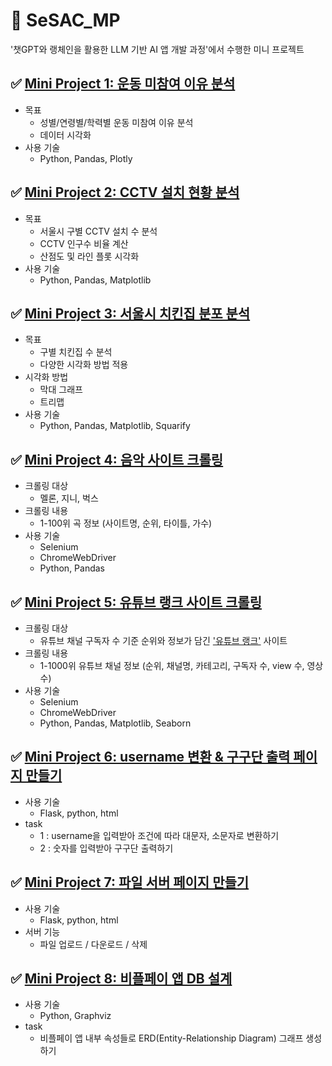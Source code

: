 # 🌿 SeSAC_MP
 '챗GPT와 랭체인을 활용한 LLM 기반 AI 앱 개발 과정'에서 수행한 미니 프로젝트

## ✅ [Mini Project 1: 운동 미참여 이유 분석](https://github.com/danidanicarrotcarrot/SeSAC_MP/blob/main/mp1_notExercise.ipynb)
- 목표
  - 성별/연령별/학력별 운동 미참여 이유 분석
  - 데이터 시각화
- 사용 기술
  - Python, Pandas, Plotly

## ✅ [Mini Project 2: CCTV 설치 현황 분석](https://github.com/danidanicarrotcarrot/SeSAC_MP/blob/main/mp2_seoulPopulation.ipynb)
- 목표
  - 서울시 구별 CCTV 설치 수 분석
  - CCTV 인구수 비율 계산
  - 산점도 및 라인 플롯 시각화
- 사용 기술
  - Python, Pandas, Matplotlib

## ✅ [Mini Project 3: 서울시 치킨집 분포 분석](https://github.com/danidanicarrotcarrot/SeSAC_MP/blob/main/mp3_seoulChicken.ipynb)
- 목표
  - 구별 치킨집 수 분석
  - 다양한 시각화 방법 적용
- 시각화 방법
  - 막대 그래프
  - 트리맵
- 사용 기술
  - Python, Pandas, Matplotlib, Squarify

## ✅ [Mini Project 4: 음악 사이트 크롤링](https://github.com/danidanicarrotcarrot/SeSAC_MP/blob/main/mp4_musicCrawling.ipynb)
- 크롤링 대상
  - 멜론, 지니, 벅스
- 크롤링 내용
  - 1-100위 곡 정보 (사이트명, 순위, 타이틀, 가수)
- 사용 기술
  - Selenium
  - ChromeWebDriver
  - Python, Pandas

## ✅ [Mini Project 5: 유튜브 랭크 사이트 크롤링](https://github.com/danidanicarrotcarrot/SeSAC_MP/blob/main/mp5_youtubeCrawling.ipynb)
- 크롤링 대상
  - 유튜브 채널 구독자 수 기준 순위와 정보가 담긴 ['유튜브 랭크'](https://youtube-rank.com/board/bbs/board.php?bo_table=youtube&page=1) 사이트
- 크롤링 내용
  - 1-1000위 유튜브 채널 정보 (순위, 채널명, 카테고리, 구독자 수, view 수, 영상 수)
- 사용 기술
  - Selenium
  - ChromeWebDriver
  - Python, Pandas, Matplotlib, Seaborn

## ✅ [Mini Project 6: username 변환 & 구구단 출력 페이지 만들기](https://github.com/danidanicarrotcarrot/SeSAC_MP/tree/main/mp6_username%2Bgugudan)
- 사용 기술
  - Flask, python, html
- task
  - 1 : username을 입력받아 조건에 따라 대문자, 소문자로 변환하기
  - 2 : 숫자를 입력받아 구구단 출력하기

## ✅ [Mini Project 7: 파일 서버 페이지 만들기](https://github.com/danidanicarrotcarrot/SeSAC_MP/tree/main/mp7_fs)
- 사용 기술
  - Flask, python, html
- 서버 기능
  - 파일 업로드 / 다운로드 / 삭제

## ✅ [Mini Project 8: 비플페이 앱 DB 설계](https://github.com/danidanicarrotcarrot/SeSAC_MP/blob/main/mp8_bpayErdGraph.ipynb)
- 사용 기술
  - Python, Graphviz
- task
  - 비플페이 앱 내부 속성들로 ERD(Entity-Relationship Diagram) 그래프 생성하기

